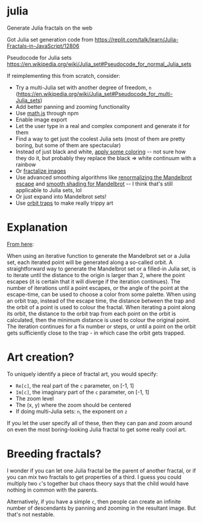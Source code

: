 # julia
Generate Julia fractals on the web

Got Julia set generation code from https://replit.com/talk/learn/Julia-Fractals-in-JavaScript/12806

Pseudocode for Julia sets https://en.wikipedia.org/wiki/Julia_set#Pseudocode_for_normal_Julia_sets

If reimplementing this from scratch, consider:

* Try a multi-Julia set with another degree of freedom, `n` (https://en.wikipedia.org/wiki/Julia_set#Pseudocode_for_multi-Julia_sets)
* Add better panning and zooming functionality
* Use [math.js](https://mathjs.org/docs/datatypes/complex_numbers.html) through npm
* Enable image export
* Let the user type in a real and complex component and generate it for them
* Find a way to get just the coolest Julia sets (most of them are pretty boring, but some of them are spectacular)
* Instead of just black and white, [apply some coloring](http://www.malinc.se/m/JuliaSets.php) -- not sure how they do it, but probably they replace the black => white continuum with a rainbow
* Or [fractalize images](http://www.malinc.se/m/ImageFractals.php)
* Use advanced smoothing algorithms like [renormalizing the Mandelbrot escape](http://linas.org/art-gallery/escape/escape.html) and [smooth shading for Mandelbrot](http://linas.org/art-gallery/escape/smooth.html) -- I think that's still applicable to Julia sets, lol
* Or just expand into Mandelbrot sets!
* Use [orbit traps](http://www.malinc.se/m/OrbitTraps.php) to make really trippy art

# Explanation

[From here](http://www.malinc.se/m/OrbitTraps.php):

When using an iterative function to generate the Mandelbrot set or a Julia set, each iterated point will be generated along a so-called orbit. A straightforward way to generate the Mandelbrot set or a filled-in Julia set, is to iterate until the distance to the origin is larger than 2, where the point escapes (it is certain that it will diverge if the iteration continues). The number of iterations until a point escapes, or the angle of the point at the escape-time, can be used to choose a color from some palette.
When using an orbit trap, instead of the escape time, the distance between the trap and the orbit of a point is used to colour the fractal. When iterating a point along its orbit, the distance to the orbit trap from each point on the orbit is calculated, then the minimum distance is used to colour the original point. The iteration continues for a fix number or steps, or until a point on the orbit gets sufficiently close to the trap - in which case the orbit gets trapped.

# Art creation?

To uniquely identify a piece of fractal art, you would specify:

* `Re[c]`, the real part of the `c` parameter, on [-1, 1]
* `Im[c]`, the imaginary part of the `c` parameter, on [-1, 1]
* The zoom level
* The (x, y) where the zoom should be centered
* If doing multi-Julia sets: `n`, the exponent on `z`

If you let the user specify all of these, then they can pan and zoom around on even the most boring-looking Julia fractal to get some really cool art.

# Breeding fractals?

I wonder if you can let one Julia fractal be the parent of another fractal, or if you can mix two fractals to get properties of a third. I guess you could multiply two `c`'s together but chaos theory says that the child would have nothing in common with the parents.

Alternatively, if you have a simple `c`, then people can create an infinite number of descendants by panning and zooming in the resultant image. But that's not nestable.
